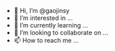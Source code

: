 - 👋 Hi, I’m @gaojinsy
- 👀 I’m interested in ...
- 🌱 I’m currently learning ...
- 💞️ I’m looking to collaborate on ...
- 📫 How to reach me ...

<!---
gaojinsy/gaojinsy is a ✨ special ✨ repository because its `README.md` (this file) appears on your GitHub profile.
You can click the Preview link to take a look at your changes.
--->
